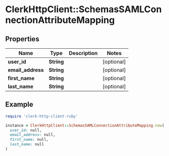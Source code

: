 # ClerkHttpClient::SchemasSAMLConnectionAttributeMapping

## Properties

| Name | Type | Description | Notes |
| ---- | ---- | ----------- | ----- |
| **user_id** | **String** |  | [optional] |
| **email_address** | **String** |  | [optional] |
| **first_name** | **String** |  | [optional] |
| **last_name** | **String** |  | [optional] |

## Example

```ruby
require 'clerk-http-client-ruby'

instance = ClerkHttpClient::SchemasSAMLConnectionAttributeMapping.new(
  user_id: null,
  email_address: null,
  first_name: null,
  last_name: null
)
```

